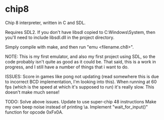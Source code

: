 # chip8
Chip 8 interpreter, written in C and SDL. 

Requires SDL2. If you don't have libsdl copied to C:Windows\System, then you'll need to include libsdl.dll in the project directory.

Simply compile with make, and then run "emu <filename.ch8>".

NOTE: This is my first emulator, and also my first project using SDL, so the code probably isn't quite as good as it could be. That said, this is a work in progress, and I still have a number of things that i want to do.

ISSUES: Score in games like pong not updating (read somewhere this is due to incorrect BCD implementation, I'm looking into this).
        When running at 60 fps (which is the speed at which it's supposed to run) it's really slow. This doesn't make much sense!
        
TODO: Solve above issues.
      Update to use super-chip 48 instructions 
      Make my own beep noise instead of printing \a.
      Implement "wait_for_input()" function for opcode 0xFx0A.
      
      
      
